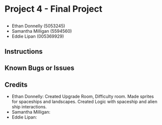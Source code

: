 #	Project	4 - Final Project

##	

* Ethan Donnelly (5053245)
* Samantha Milligan (5594560)
* Eddie Lipan (005369929)

##	Instructions


##	Known	Bugs	or	Issues

##	Credits

* Ethan Donnelly: Created Upgrade Room, Difficulty room. Made sprites for spaceships and landscapes. Created Logic with spaceship and alien ship interactions. 
* Samantha Milligan:
* Eddie Lipan:
